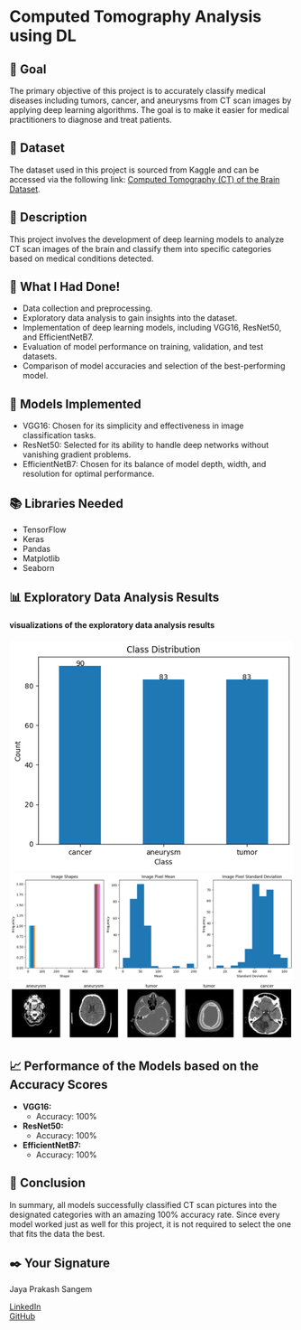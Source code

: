 # Computed Tomography Analysis using DL

## 🎯 Goal

The primary objective of this project is to accurately classify medical diseases including tumors, cancer, and aneurysms from CT scan images by applying deep learning algorithms. The goal is to make it easier for medical practitioners to diagnose and treat patients.

## 🧵 Dataset

The dataset used in this project is sourced from Kaggle and can be accessed via the following link: [Computed Tomography (CT) of the Brain Dataset](https://www.kaggle.com/datasets/trainingdatapro/computed-tomography-ct-of-the-brain).

## 🧾 Description

This project involves the development of deep learning models to analyze CT scan images of the brain and classify them into specific categories based on medical conditions detected.

## 🧮 What I Had Done!

- Data collection and preprocessing.
- Exploratory data analysis to gain insights into the dataset.
- Implementation of deep learning models, including VGG16, ResNet50, and EfficientNetB7.
- Evaluation of model performance on training, validation, and test datasets.
- Comparison of model accuracies and selection of the best-performing model.

## 🚀 Models Implemented

- VGG16: Chosen for its simplicity and effectiveness in image classification tasks.
- ResNet50: Selected for its ability to handle deep networks without vanishing gradient problems.
- EfficientNetB7: Chosen for its balance of model depth, width, and resolution for optimal performance.

## 📚 Libraries Needed

- TensorFlow
- Keras
- Pandas
- Matplotlib
- Seaborn

## 📊 Exploratory Data Analysis Results

#### visualizations of the exploratory data analysis results 


![class-distribution](../Images/output-class-distribution.png)
![Image-Statistics](../Images/output-Image-Statistics.png)
![sample-img-from-each-class](../Images/output-sample-img-from-each-class.png)



## 📈 Performance of the Models based on the Accuracy Scores

- **VGG16:**
  - Accuracy: 100%
- **ResNet50:**
  - Accuracy: 100%
- **EfficientNetB7:**
  - Accuracy: 100%

## 📢 Conclusion

In summary, all models successfully classified CT scan pictures into the designated categories with an amazing 100% accuracy rate. Since every model worked just as well for this project, it is not required to select the one that fits the data the best.

## ✒️ Your Signature

Jaya Prakash Sangem

[LinkedIn](https://www.linkedin.com/in/sangemjayaprakash)   
[GitHub](https://github.com/Jaya-Prakash-17)

